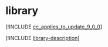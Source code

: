 # library

[!INCLUDE [cc_applies_to_update_9_0_0](../../../includes/cc_applies_to_update_9_0_0.md)]

[!INCLUDE [library-description](includes/library-description.md)]
